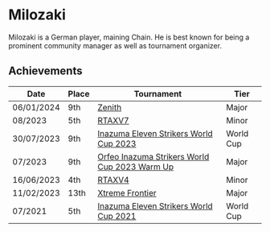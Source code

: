 # Milozaki

Milozaki is a German player, maining Chain. 
He is best known for being a prominent community manager as well as tournament organizer.

## Achievements

| Date | Place | Tournament | Tier |
| - | - | - | - |
| 06/01/2024 | 9th | [Zenith](../../tournaments/misc/zenith.md) | Major |
| 08/2023 | 5th | [RTAXV7](../../tournaments/rtaxv/rtaxv7.md) | Minor |
| 30/07/2023 | 9th | [Inazuma Eleven Strikers World Cup 2023](../tournaments/worldcup23.md) | World Cup |
| 07/2023 | 9th | [Orfeo Inazuma Strikers World Cup 2023 Warm Up](../../tournaments/misc/orfeowc.md) | Major |
| 16/06/2023 | 4th | [RTAXV4](../../tournaments/rtaxv/rtaxv4.md) | Minor |
| 11/02/2023 | 13th | [Xtreme Frontier](../../tournaments/sf/xf.md) | Major |
| 07/2021 | 5th | [Inazuma Eleven Strikers World Cup 2021](../tournaments/worldcup21.md) | World Cup |

